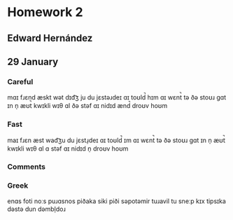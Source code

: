 Homework 2
==========

Edward Hernández
----------------

29 January
----------

### Careful

mɑɪ fɹɛnd æskt wət dɪd͡ʒ ju du jɛstəɹdeɪ ɑɪ toʊld̚ hɪm ɑɪ wɛnt̚ tə ðə stoʊɹ
gɑt ɪn n̩ æʊt̚ kwɪkli wɪθ ɑl ðə stəf ɑɪ nidɪd ænd̚ droʊv hoʊm

### Fast

maɪ fɹɛn æst wad͡ʒu du jɛstɹ̩deɪ ɑɪ toʊld̚ ɪm ɑɪ wɛnt̚ tə ðə stoʊɹ gɑt ɪn n̩
æʊt̚ kwɪkli wɪθ ɑl ɑ stəf ɑɪ nidɪd n̩ droʊv hoʊm

### Comments



### Greek

enɑs foti noːs puɹɑsnos piðaka siki piði səpotəmir tuɹavil tu sneːp kɪx
tipsɪka dəstə dun dəmbl̩doɹ
